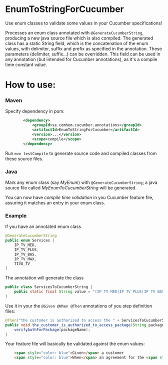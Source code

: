 EnumToStringForCucumber
=======================
Use enum classes to validate some values in your Cucumber specifications!

Processes an enum class annotated with `@GenerateCucumberString`, producing a new java source file which is also compiled.
The generated class has a static String field, which is the concatenation of the enum values, with delimiter, suffix and prefix as specified in the annotation.
These parameters (delimiter, suffix...) can be overridden.
This field can be used in any annotation (but intended for Cucumber annotations), as it's a compile time constant value.


# How to use:

### Maven
Specify dependency in pom:
```xml
        <dependency>
            <groupId>se.comhem.cucumber.annotations</groupId>
            <artifactId>EnumToStringForCucumber</artifactId>
            <version>...</version>
            <scope>compile</scope>
        </dependency>
```

Run `mvn testCompile` to generate source code and compiled classes from these source files.

### Java
Mark any enum class (say *MyEnum*) with `@GenerateCucumberString`; a java source file called *MyEnumToCucumberString* will be generated.


You can now have *compile time validation* in you Cucumber feature file, assuring it matches an entry in your enum class.

### Example
If you have an annotated enum class
```java
@GenerateCucumberString
public enum Services {
    IP_TV_MED,
    IP_TV_PLUS,
    IP_TV_BAS,
    IP_TV_MAX,
    TIVO_TV
}
```

The annotation will generate the class
```java
public class ServicesToCucumberString {
	public static final String value = "(IP TV MED|IP TV PLUS|IP TV BAS|IP TV MAX|TIVO TV)";
}
```

Use it in your the `@Given @When @Then` annotations of you step definition files:
```java
@Then("the customer is authorized to access the " + ServicesToCucumberString.value +  " package")
public void the_customer_is_authorized_to_access_package(String packageName) throws Throwable {
    verifyAuthForPackage(packageName);
}
```
Your feature file will basically be validated against the enum values:
```html
    <span style="color: blue">Given</span> a customer
    <span style="color: blue">When</span> an agreement for the <span style="color: dodgerblue">IP TV MAX</span> package is created and an order is placed
```